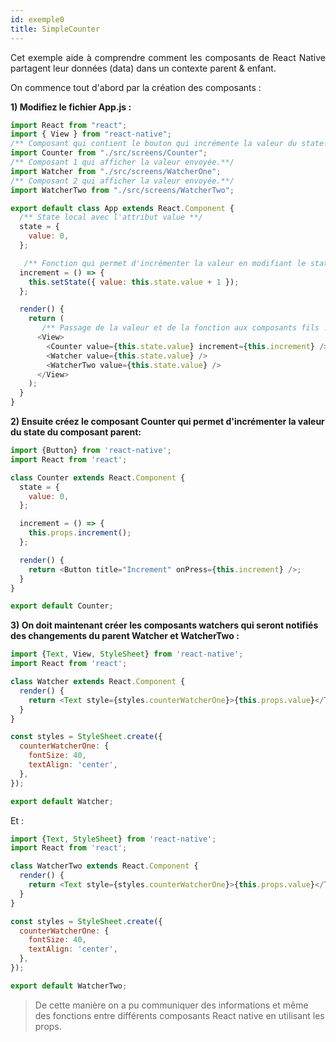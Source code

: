 ```yaml
---
id: exemple0
title: SimpleCounter
---
```


<p style='text-align: justify;'>
Cet exemple aide à comprendre comment les composants de React Native partagent leur données (data) dans un contexte parent & enfant.</p>

On commence tout d'abord par la création des composants :

**1) Modifiez le fichier App.js :**

```javascript
import React from "react";
import { View } from "react-native";
/** Composant qui contient le bouton qui incrémente la valeur du state.**/
import Counter from "./src/screens/Counter";
/** Composant 1 qui afficher la valeur envoyée.**/
import Watcher from "./src/screens/WatcherOne";
/** Composant 2 qui afficher la valeur envoyée.**/
import WatcherTwo from "./src/screens/WatcherTwo";

export default class App extends React.Component {
  /** State local avec l'attribut value **/
  state = {
    value: 0,
  };

   /** Fonction qui permet d'incrémenter la valeur en modifiant le state local. **/
  increment = () => {
    this.setState({ value: this.state.value + 1 });
  };

  render() {
    return (
       /** Passage de la valeur et de la fonction aux composants fils . **/
      <View>
        <Counter value={this.state.value} increment={this.increment} />
        <Watcher value={this.state.value} />
        <WatcherTwo value={this.state.value} />
      </View>
    );
  }
}
```

**2) Ensuite créez le composant Counter qui permet d'incrémenter la valeur du state du composant parent:**

```javascript
import {Button} from 'react-native';
import React from 'react';

class Counter extends React.Component {
  state = {
    value: 0,
  };

  increment = () => {
    this.props.increment();
  };

  render() {
    return <Button title="Increment" onPress={this.increment} />;
  }
}

export default Counter;
```

**3) On doit maintenant créer les composants watchers qui seront notifiés des changements du parent Watcher et WatcherTwo :**


```javascript
import {Text, View, StyleSheet} from 'react-native';
import React from 'react';

class Watcher extends React.Component {
  render() {
    return <Text style={styles.counterWatcherOne}>{this.props.value}</Text>;
  }
}

const styles = StyleSheet.create({
  counterWatcherOne: {
    fontSize: 40,
    textAlign: 'center',
  },
});

export default Watcher;
```

Et : 

```javascript
import {Text, StyleSheet} from 'react-native';
import React from 'react';

class WatcherTwo extends React.Component {
  render() {
    return <Text style={styles.counterWatcherOne}>{this.props.value}</Text>;
  }
}

const styles = StyleSheet.create({
  counterWatcherOne: {
    fontSize: 40,
    textAlign: 'center',
  },
});

export default WatcherTwo;
```

> De cette manière on a pu communiquer des informations et même des fonctions entre différents composants React native en utilisant les props.


